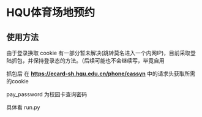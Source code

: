 # HQU体育场地预约

## 使用方法

由于登录换取 cookie 有一部分暂未解决(跳转莫名进入一个内网IP)，目前采取登陆抓包，并保持登录态的方法。（后续可能也不会继续写，毕竟自用

抓包后
在 **https://ecard-sh.hqu.edu.cn/phone/cassyn** 中的请求头获取所需的cookie

pay_password 为校园卡查询密码

具体看 run.py

